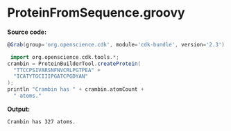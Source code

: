 # ProteinFromSequence.groovy
**Source code:**
```groovy
@Grab(group='org.openscience.cdk', module='cdk-bundle', version='2.3')

 import org.openscience.cdk.tools.*;
crambin = ProteinBuilderTool.createProtein(
  "TTCCPSIVARSNFNVCRLPGTPEA" +
  "ICATYTGCIIIPGATCPGDYAN"
);
println "Crambin has " + crambin.atomCount +
  " atoms."
```
**Output:**
```plain
Crambin has 327 atoms.
```
